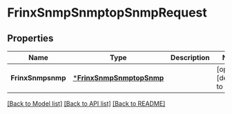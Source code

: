 # FrinxSnmpSnmptopSnmpRequest

## Properties
Name | Type | Description | Notes
------------ | ------------- | ------------- | -------------
**FrinxSnmpsnmp** | [***FrinxSnmpSnmptopSnmp**](frinx.snmp.snmptop.Snmp.md) |  | [optional] [default to null]

[[Back to Model list]](../README.md#documentation-for-models) [[Back to API list]](../README.md#documentation-for-api-endpoints) [[Back to README]](../README.md)


